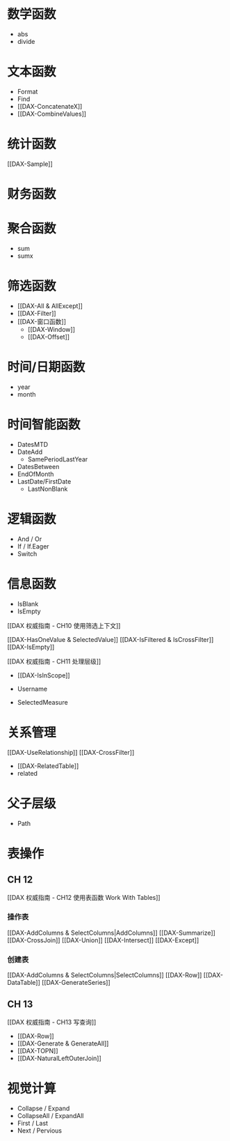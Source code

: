 
# 数学函数

- abs
- divide

# 文本函数

- Format
- Find
- [[DAX-ConcatenateX]]
- [[DAX-CombineValues]]

# 统计函数


[[DAX-Sample]]


# 财务函数




# 聚合函数

- sum
- sumx


# 筛选函数


- [[DAX-All & AllExcept]]
- [[DAX-Filter]]
- [[DAX-窗口函数]]
	- [[DAX-Window]]
	- [[DAX-Offset]]




# 时间/日期函数

- year
- month


# 时间智能函数


- DatesMTD
- DateAdd
	- SamePeriodLastYear
- DatesBetween
- EndOfMonth
- LastDate/FirstDate
	- LastNonBlank


# 逻辑函数

- And / Or
- If / If.Eager
- Switch


# 信息函数


- IsBlank
- IsEmpty

[[DAX 权威指南 - CH10 使用筛选上下文]]

[[DAX-HasOneValue & SelectedValue]]
[[DAX-IsFiltered & IsCrossFilter]]
[[DAX-IsEmpty]]



[[DAX 权威指南 - CH11 处理层级]]
- [[DAX-IsInScope]]




- Username
- SelectedMeasure


# 关系管理

[[DAX-UseRelationship]]
[[DAX-CrossFilter]]

- [[DAX-RelatedTable]]
- related

# 父子层级


- Path 


# 表操作


## CH 12
[[DAX 权威指南 - CH12 使用表函数 Work With Tables]]

### 操作表

[[DAX-AddColumns & SelectColumns|AddColumns]]
[[DAX-Summarize]]
[[DAX-CrossJoin]]
[[DAX-Union]]
[[DAX-Intersect]]
[[DAX-Except]]

### 创建表

[[DAX-AddColumns & SelectColumns|SelectColumns]]
[[DAX-Row]]
[[DAX-DataTable]]
[[DAX-GenerateSeries]]


## CH 13

[[DAX 权威指南 - CH13 写查询]]

- [[DAX-Row]]
- [[DAX-Generate & GenerateAll]]
- [[DAX-TOPN]]
- [[DAX-NaturalLeftOuterJoin]]



# 视觉计算

- Collapse / Expand
- CollapseAll / ExpandAll
- First / Last
- Next / Pervious
